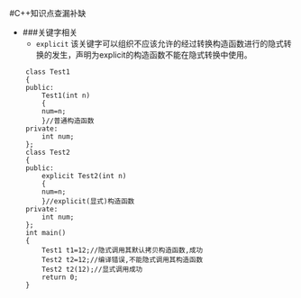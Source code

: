 #C++知识点查漏补缺

- ###关键字相关
	- `explicit`
	该关键字可以组织不应该允许的经过转换构造函数进行的隐式转换的发生，声明为explicit的构造函数不能在隐式转换中使用。
	
```
	class Test1
	{
	public:
	    Test1(int n)
	    {
		num=n;
	    }//普通构造函数
	private:
	    int num;
	};
	class Test2
	{
	public:
	    explicit Test2(int n)
	    {
		num=n;
	    }//explicit(显式)构造函数
	private:
	    int num;
	};
	int main()
	{
	    Test1 t1=12;//隐式调用其默认拷贝构造函数,成功
	    Test2 t2=12;//编译错误,不能隐式调用其构造函数
	    Test2 t2(12);//显式调用成功
	    return 0;
	}
```